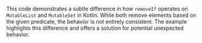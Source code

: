 This code demonstrates a subtle difference in how `removeIf` operates on `MutableList` and `MutableSet` in Kotlin.  While both remove elements based on the given predicate, the behavior is not entirely consistent.  The example highlights this difference and offers a solution for potential unexpected behavior.